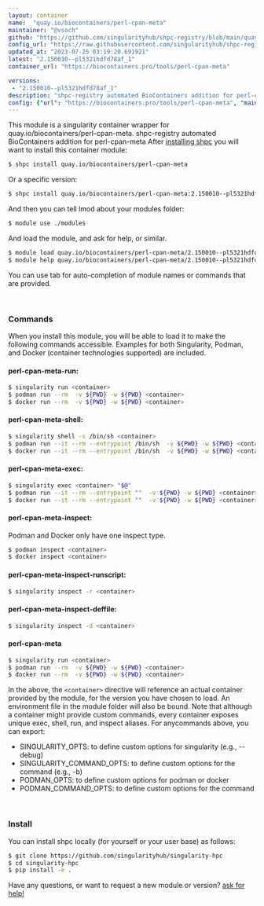 ```yaml
---
layout: container
name:  "quay.io/biocontainers/perl-cpan-meta"
maintainer: "@vsoch"
github: "https://github.com/singularityhub/shpc-registry/blob/main/quay.io/biocontainers/perl-cpan-meta/container.yaml"
config_url: "https://raw.githubusercontent.com/singularityhub/shpc-registry/main/quay.io/biocontainers/perl-cpan-meta/container.yaml"
updated_at: "2023-07-25 03:19:20.691921"
latest: "2.150010--pl5321hdfd78af_1"
container_url: "https://biocontainers.pro/tools/perl-cpan-meta"

versions:
 - "2.150010--pl5321hdfd78af_1"
description: "shpc-registry automated BioContainers addition for perl-cpan-meta"
config: {"url": "https://biocontainers.pro/tools/perl-cpan-meta", "maintainer": "@vsoch", "description": "shpc-registry automated BioContainers addition for perl-cpan-meta", "latest": {"2.150010--pl5321hdfd78af_1": "sha256:a8e19fb2227fd3b60c88096b91224b28112e39aa9a8158d7818d0ef86e0b101c"}, "tags": {"2.150010--pl5321hdfd78af_1": "sha256:a8e19fb2227fd3b60c88096b91224b28112e39aa9a8158d7818d0ef86e0b101c"}, "docker": "quay.io/biocontainers/perl-cpan-meta"}
---
```


This module is a singularity container wrapper for quay.io/biocontainers/perl-cpan-meta.
shpc-registry automated BioContainers addition for perl-cpan-meta
After [installing shpc](#install) you will want to install this container module:


```bash
$ shpc install quay.io/biocontainers/perl-cpan-meta
```

Or a specific version:

```bash
$ shpc install quay.io/biocontainers/perl-cpan-meta:2.150010--pl5321hdfd78af_1
```

And then you can tell lmod about your modules folder:

```bash
$ module use ./modules
```

And load the module, and ask for help, or similar.

```bash
$ module load quay.io/biocontainers/perl-cpan-meta/2.150010--pl5321hdfd78af_1
$ module help quay.io/biocontainers/perl-cpan-meta/2.150010--pl5321hdfd78af_1
```

You can use tab for auto-completion of module names or commands that are provided.

<br>

### Commands

When you install this module, you will be able to load it to make the following commands accessible.
Examples for both Singularity, Podman, and Docker (container technologies supported) are included.

#### perl-cpan-meta-run:

```bash
$ singularity run <container>
$ podman run --rm  -v ${PWD} -w ${PWD} <container>
$ docker run --rm  -v ${PWD} -w ${PWD} <container>
```

#### perl-cpan-meta-shell:

```bash
$ singularity shell -s /bin/sh <container>
$ podman run --it --rm --entrypoint /bin/sh  -v ${PWD} -w ${PWD} <container>
$ docker run --it --rm --entrypoint /bin/sh  -v ${PWD} -w ${PWD} <container>
```

#### perl-cpan-meta-exec:

```bash
$ singularity exec <container> "$@"
$ podman run --it --rm --entrypoint ""  -v ${PWD} -w ${PWD} <container> "$@"
$ docker run --it --rm --entrypoint ""  -v ${PWD} -w ${PWD} <container> "$@"
```

#### perl-cpan-meta-inspect:

Podman and Docker only have one inspect type.

```bash
$ podman inspect <container>
$ docker inspect <container>
```

#### perl-cpan-meta-inspect-runscript:

```bash
$ singularity inspect -r <container>
```

#### perl-cpan-meta-inspect-deffile:

```bash
$ singularity inspect -d <container>
```



#### perl-cpan-meta

```bash
$ singularity run <container>
$ podman run --rm  -v ${PWD} -w ${PWD} <container>
$ docker run --rm  -v ${PWD} -w ${PWD} <container>
```


In the above, the `<container>` directive will reference an actual container provided
by the module, for the version you have chosen to load. An environment file in the
module folder will also be bound. Note that although a container
might provide custom commands, every container exposes unique exec, shell, run, and
inspect aliases. For anycommands above, you can export:

 - SINGULARITY_OPTS: to define custom options for singularity (e.g., --debug)
 - SINGULARITY_COMMAND_OPTS: to define custom options for the command (e.g., -b)
 - PODMAN_OPTS: to define custom options for podman or docker
 - PODMAN_COMMAND_OPTS: to define custom options for the command

<br>

### Install

You can install shpc locally (for yourself or your user base) as follows:

```bash
$ git clone https://github.com/singularityhub/singularity-hpc
$ cd singularity-hpc
$ pip install -e .
```

Have any questions, or want to request a new module or version? [ask for help!](https://github.com/singularityhub/singularity-hpc/issues)